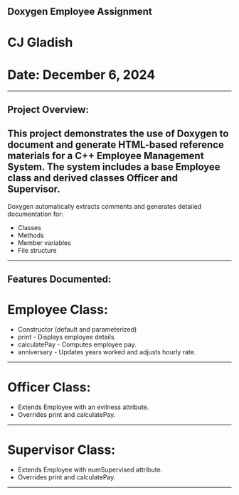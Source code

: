 ## Doxygen Employee Assignment
# CJ Gladish
# Date: December 6, 2024
---
## Project Overview:
This project demonstrates the use of Doxygen to document and generate HTML-based reference materials for a C++ Employee Management System. The system includes a base Employee class and derived classes Officer and Supervisor.
---
Doxygen automatically extracts comments and generates detailed documentation for:

- Classes
- Methods
- Member variables
- File structure
---
## Features Documented:
# Employee Class:

- Constructor (default and parameterized)
- print - Displays employee details.
- calculatePay - Computes employee pay.
- anniversary - Updates years worked and adjusts hourly rate.
---
# Officer Class:

- Extends Employee with an evilness attribute.
- Overrides print and calculatePay.
---
# Supervisor Class:

- Extends Employee with numSupervised attribute.
- Overrides print and calculatePay.
---